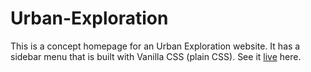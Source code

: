 # Urban-Exploration
This is a concept homepage for an Urban Exploration website. 
It has a sidebar menu that is built with Vanilla CSS (plain CSS).
See it [live]() here.
